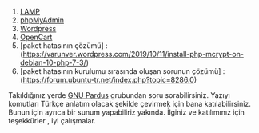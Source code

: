 1. [LAMP](https://www.linuxbabe.com/debian/install-lamp-stack-debian-10-buster)
2. [phpMyAdmin](https://www.linuxbabe.com/debian/install-phpmyadmin-apache-lamp-debian-10-buster)
3. [Wordpress](https://www.osradar.com/install-wordpress-debian-10/)
4. [OpenCart](https://websiteforstudents.com/install-opencart-on-ubuntu-17-04-17-10-with-apache2-mariadb-and-php/)
5. [paket hatasının çözümü] : (https://varunver.wordpress.com/2019/10/11/install-php-mcrypt-on-debian-10-php-7-3/)
6. [paket hatasının kurulumu sırasında oluşan sorunun çözümü] : (https://forum.ubuntu-tr.net/index.php?topic=8286.0)

Takıldığınız yerde [GNU Pardus](https://t.me/gnupardus) grubundan soru sorabilirsiniz. Yazıyı komutları Türkçe anlatım olacak şekilde çevirmek için bana katılabilirsiniz. Bunun için ayrıca bir sunum yapabiliriz yakında. İlginiz ve katılımınız için teşekkürler , iyi çalışmalar.
